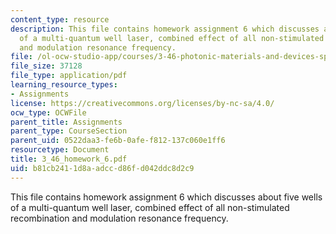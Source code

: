 ```yaml
---
content_type: resource
description: This file contains homework assignment 6 which discusses about five wells
  of a multi-quantum well laser, combined effect of all non-stimulated recombination
  and modulation resonance frequency.
file: /ol-ocw-studio-app/courses/3-46-photonic-materials-and-devices-spring-2006/b81cb2411d8aadccd86fd042ddc8d2c9_3_46_homework_6.pdf
file_size: 37128
file_type: application/pdf
learning_resource_types:
- Assignments
license: https://creativecommons.org/licenses/by-nc-sa/4.0/
ocw_type: OCWFile
parent_title: Assignments
parent_type: CourseSection
parent_uid: 0522daa3-fe6b-0afe-f812-137c060e1ff6
resourcetype: Document
title: 3_46_homework_6.pdf
uid: b81cb241-1d8a-adcc-d86f-d042ddc8d2c9
---
```

This file contains homework assignment 6 which discusses about five wells of a multi-quantum well laser, combined effect of all non-stimulated recombination and modulation resonance frequency.